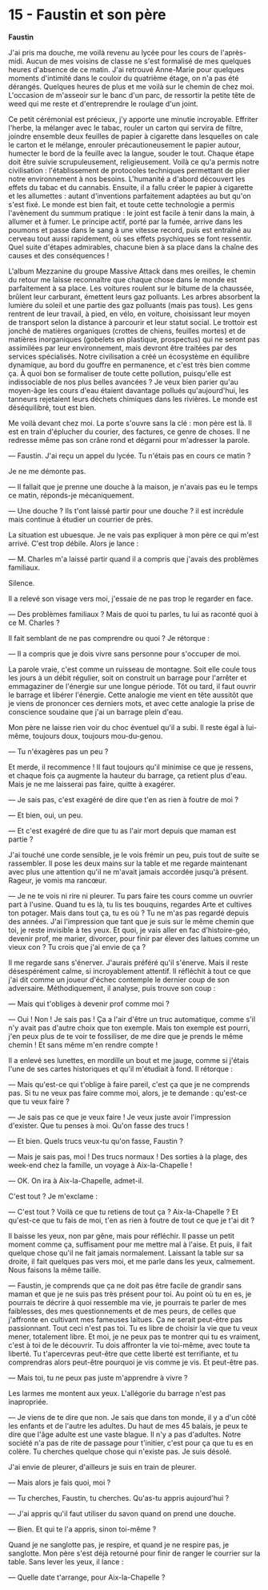 # 15 - Faustin et son père

**Faustin**

J'ai pris ma douche, me voilà revenu au lycée pour les cours de l'après-midi.
Aucun de mes voisins de classe ne s'est formalisé de mes quelques heures d'absence de ce matin.
J'ai retrouvé Anne-Marie pour quelques moments d'intimité dans le couloir du quatrième étage, on n'a pas été dérangés.
Quelques heures de plus et me voilà sur le chemin de chez moi.
L'occasion de m'asseoir sur le banc d'un parc, de ressortir la petite tête de weed qui me reste et d'entreprendre le roulage d'un joint.


Ce petit cérémonial est précieux, j'y apporte une minutie incroyable.
Effriter l'herbe, la mélanger avec le tabac, rouler un carton qui servira de filtre, joindre ensemble deux feuilles de papier à cigarette dans lesquelles on cale le carton et le mélange, enrouler précautioneusement le papier autour, humecter le bord de la feuille avec la langue, souder le tout.
Chaque étape doit être suivie scrupuleusement, religieusement.
Voilà ce qu'a permis notre civilisation : l'établissement de protocoles techniques permettant de plier notre environnement à nos besoins.
L'humanité a d'abord découvert les effets du tabac et du cannabis.
Ensuite, il a fallu créer le papier à cigarette et les allumettes : autant d'inventions parfaitement adaptées au but qu'on s'est fixé.
Le monde est bien fait, et toute cette technologie a permis l'avènement du summum pratique : le joint est facile à tenir dans la main, à allumer et à fumer.
Le principe actif, porté par la fumée, arrive dans les poumons et passe dans le sang à une vitesse record, puis est entraîné au cerveau tout aussi rapidement, où ses effets psychiques se font ressentir.
Quel suite d'étapes admirables, chacune bien à sa place dans la chaîne des causes et des conséquences !

L'album Mezzanine du groupe Massive Attack dans mes oreilles, le chemin du retour me laisse reconnaître que chaque chose dans le monde est parfaitement à sa place.
Les voitures roulent sur le bitume de la chaussée, brûlent leur carburant, émettent leurs gaz polluants.
Les arbres absorbent la lumière du soleil et une partie des gaz polluants (mais pas tous).
Les gens rentrent de leur travail, à pied, en vélo, en voiture, choisissant leur moyen de transport selon la distance à parcourir et leur statut social.
Le trottoir est jonché de matières organiques (crottes de chiens, feuilles mortes) et de matières inorganiques (gobelets en plastique, prospectus) qui ne seront pas assimilées par leur environnement, mais devront être traitées par des services spécialisés.
Notre civilisation a créé un écosystème en équilibre dynamique, au bord du gouffre en permanence, et c'est très bien comme ça.
À quoi bon se formaliser de toute cette pollution, puisqu'elle est indissociable de nos plus belles avancées ?
Je veux bien parier qu'au moyen-âge les cours d'eau étaient davantage pollués qu'aujourd'hui, les tanneurs rejetaient leurs déchets chimiques dans les rivières.
Le monde est déséquilibré, tout est bien.

Me voilà devant chez moi.
La porte s'ouvre sans la clé : mon père est là.
Il est en train d'éplucher du courier, des factures, ce genre de choses.
Il ne redresse même pas son crâne rond et dégarni pour m'adresser la parole.

— Faustin.
J'ai reçu un appel du lycée.
Tu n'étais pas en cours ce matin ?

Je ne me démonte pas.

— Il fallait que je prenne une douche à la maison, je n'avais pas eu le temps ce matin, réponds-je mécaniquement.

— Une douche ? Ils t'ont laissé partir pour une douche ?
il est incrédule mais continue à étudier un courrier de près.

La situation est ubuesque.
Je ne vais pas expliquer à mon père ce qui m'est arrivé.
C'est trop débile.
Alors je lance :

— M. Charles m'a laissé partir quand il a compris que j'avais des problèmes familiaux.

Silence.

Il a relevé son visage vers moi, j'essaie de ne pas trop le regarder en face.

— Des problèmes familiaux ?
Mais de quoi tu parles, tu lui as raconté quoi à ce M. Charles ?

Il fait semblant de ne pas comprendre ou quoi ?
Je rétorque :

— Il a compris que je dois vivre sans personne pour s'occuper de moi.

La parole vraie, c'est comme un ruisseau de montagne.
Soit elle coule tous les jours à un débit régulier, soit on construit un barrage pour l'arrêter et emmagaziner de l'énergie sur une longue période.
Tôt ou tard, il faut ouvrir le barrage et libérer l'énergie.
Cette analogie me vient en tête aussitôt que je viens de prononcer ces derniers mots, et avec cette analogie la prise de conscience soudaine que j'ai un barrage plein d'eau.

Mon père ne laisse rien voir du choc éventuel qu'il a subi.
Il reste égal à lui-même, toujours doux, toujours mou-du-genou.

— Tu n'éxagères pas un peu ?

Et merde, il recommence !
Il faut toujours qu'il minimise ce que je ressens, et chaque fois ça augmente la hauteur du barrage, ça retient plus d'eau.
Mais je ne me laisserai pas faire, quitte à exagérer.

— Je sais pas, c'est exagéré de dire que t'en as rien à foutre de moi ?

— Et bien, oui, un peu.

— Et c'est exagéré de dire que tu as l'air mort depuis que maman est partie ?

J'ai touché une corde sensible, je le vois frémir un peu, puis tout de suite se rassembler.
Il pose les deux mains sur la table et me regarde maintenant avec plus une attention qu'il ne m'avait jamais accordée jusqu'à présent.
Rageur, je vomis ma rancœur.

— Je ne te vois ni rire ni pleurer.
Tu pars faire tes cours comme un ouvrier part à l'usine.
Quand tu es là, tu lis tes bouquins, regardes Arte et cultives ton potager.
Mais dans tout ça, tu es où ?
Tu ne m'as pas regardé depuis des années.
J'ai l'impression que tant que je suis sur le même chemin que toi, je reste invisible à tes yeux.
Et quoi, je vais aller en fac d'histoire-géo, devenir prof, me marier, divorcer, pour finir par élever des laitues comme un vieux con ?
Tu crois que j'ai envie de ça ?

Il me regarde sans s'énerver.
J'aurais préféré qu'il s'énerve.
Mais il reste désespérément calme, si incroyablement attentif.
Il réfléchit à tout ce que j'ai dit comme un joueur d'échec contemple le dernier coup de son adversaire.
Méthodiquement, il analyse, puis trouve son coup :

— Mais qui t'obliges à devenir prof comme moi ?

— Oui ! Non ! Je sais pas !
Ça a l'air d'être un truc automatique, comme s'il n'y avait pas d'autre choix que ton exemple.
Mais ton exemple est pourri, j'en peux plus de te voir te fossiliser, de me dire que je prends le même chemin !
Et sans même m'en rendre compte !

Il a enlevé ses lunettes, en mordille un bout et me jauge, comme si j'étais l'une de ses cartes historiques et qu'il m'étudiait à fond.
Il rétorque :

— Mais qu'est-ce qui t'oblige à faire pareil, c'est ça que je ne comprends pas.
Si tu ne veux pas faire comme moi, alors, je te demande : qu'est-ce que tu veux faire ?

— Je sais pas ce que je veux faire !
Je veux juste avoir l'impression d'exister.
Que tu penses à moi.
Qu'on fasse des trucs !

— Et bien. Quels trucs veux-tu qu'on fasse, Faustin ?

— Mais je sais pas, moi ! Des trucs normaux !
Des sorties à la plage, des week-end chez la famille, un voyage à Aix-la-Chapelle !

— OK. On ira à Aix-la-Chapelle, admet-il.

C'est tout ? Je m'exclame :

— C'est tout ?
Voilà ce que tu retiens de tout ça ?
Aix-la-Chapelle ?
Et qu'est-ce que tu fais de moi, t'en as rien à foutre de tout ce que je t'ai dit ?

Il baisse les yeux, non par gêne, mais pour réfléchir.
Il passe un petit moment comme ça, suffisament pour me mettre mal à l'aise.
Et puis, il fait quelque chose qu'il ne fait jamais normalement.
Laissant la table sur sa droite, il fait quelques pas vers moi, et me parle dans les yeux, calmement.
Nous faisons la même taille.

— Faustin, je comprends que ça ne doit pas être facile de grandir sans maman et que je ne suis pas très présent pour toi.
Au point où tu en es, je pourrais te décrire à quoi ressemble ma vie, je pourrais te parler de mes faiblesses, des mes questionnements et de mes peurs, de celles que j'affronte en cultivant mes fameuses laitues.
Ça ne serait peut-être pas passionnant.
Tout ceci n'est pas toi.
Tu es libre de choisir la vie que tu veux mener, totalement libre.
Et moi, je ne peux pas te montrer qui tu es vraiment, c'est à toi de le découvrir.
Tu dois affronter la vie toi-même, avec toute ta liberté.
Tu t'apercevras peut-être que cette liberté est terrifiante, et tu comprendras alors peut-être pourquoi je vis comme je vis.
Et peut-être pas.

— Mais toi, tu ne peux pas juste m'apprendre à vivre ?

Les larmes me montent aux yeux.
L'allégorie du barrage n'est pas inapropriée.

— Je viens de te dire que non.
Je sais que dans ton monde, il y a d'un côté les enfants et de l'autre les adultes.
Du haut de mes 45 balais, je peux te dire que l'âge adulte est une vaste blague.
Il n'y a pas d'adultes.
Notre société n'a pas de rite de passage pour t'initier, c'est pour ça que tu es en colère.
Tu cherches quelque chose qui n'existe pas.
Je suis désolé.

J'ai envie de pleurer, d'ailleurs je suis en train de pleurer.

— Mais alors je fais quoi, moi ?

— Tu cherches, Faustin, tu cherches.
Qu'as-tu appris aujourd'hui ?

— J'ai appris qu'il faut utiliser du savon quand on prend une douche.

— Bien. Et qui te l'a appris, sinon toi-même ?

Quand je ne sanglotte pas, je respire, et quand je ne respire pas, je sanglotte.
Mon père s'est déjà retourné pour finir de ranger le courrier sur la table.
Sans lever les yeux, il lance :

— Quelle date t'arrange, pour Aix-la-Chapelle ?
